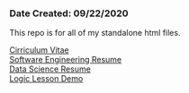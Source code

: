 <h3>Date Created: 09/22/2020</h3>
<p>This repo is for all of my standalone html files.</p>
<a href="https://jingenito.github.io/SingleHTMLFiles/cv.html" target="_blank">Cirriculum Vitae</a><br/>
<a href="https://jingenito.github.io/SingleHTMLFiles/SeniorSoftwareEngineeringResume.pdf" target="_blank">Software Engineering Resume</a><br/>
<a href="https://jingenito.github.io/SingleHTMLFiles/DataScienceResume.pdf" target="_blank">Data Science Resume</a><br/>
<a href="https://jingenito.github.io/SingleHTMLFiles/ProjectBrbk/logic_lesson.html" target="_blank">Logic Lesson Demo</a>
